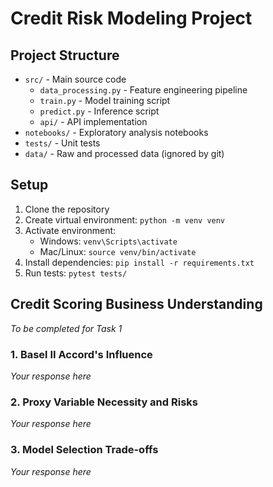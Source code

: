 # Credit Risk Modeling Project

## Project Structure
- `src/` - Main source code
  - `data_processing.py` - Feature engineering pipeline
  - `train.py` - Model training script
  - `predict.py` - Inference script
  - `api/` - API implementation
- `notebooks/` - Exploratory analysis notebooks
- `tests/` - Unit tests
- `data/` - Raw and processed data (ignored by git)

## Setup
1. Clone the repository
2. Create virtual environment: `python -m venv venv`
3. Activate environment:
   - Windows: `venv\Scripts\activate`
   - Mac/Linux: `source venv/bin/activate`
4. Install dependencies: `pip install -r requirements.txt`
5. Run tests: `pytest tests/`

## Credit Scoring Business Understanding
*To be completed for Task 1*

### 1. Basel II Accord's Influence
*Your response here*

### 2. Proxy Variable Necessity and Risks
*Your response here*

### 3. Model Selection Trade-offs
*Your response here*
